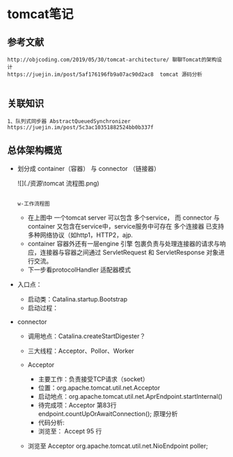 # tomcat笔记

## 参考文献

```http
http://objcoding.com/2019/05/30/tomcat-architecture/ 聊聊Tomcat的架构设计
https://juejin.im/post/5af176196fb9a07ac90d2ac8  tomcat 源码分析


```



## 关联知识

~~~http
1、队列式同步器 AbstractQueuedSynchronizer https://juejin.im/post/5c3ac10351882524bb0b337f

~~~



## 总体架构概览

- 划分成 container（容器） 与 connector （链接器）

  ![](./资源\tomcat 流程图.png)

    																	w-工作流程图						
  - 在上图中 一个tomcat server 可以包含 多个service， 而 connector 与 container 又包含在service中，service服务中可存在 多个连接器 已支持多种网络协议（如http1，HTTP2，ajp.
  - container 容器外还有一层engine 引擎 包裹负责与处理连接器的请求与响应，连接器与容器之间通过 ServletRequest 和 ServletResponse 对象进行交流。
  - 下一步看protocolHandler 适配器模式
  
- 入口点：
  - 启动类：Catalina.startup.Bootstrap
  - 启动过程：
  
- connector

  	- 调用地点：Catalina.createStartDigester？
  	- 三大线程：Acceptor、Pollor、Worker
  	- Acceptor 
  	  - 主要工作：负责接受TCP请求（socket）
  	  - 位置：org.apache.tomcat.util.net.Acceptor
  	  - 启动地点：org.apache.tomcat.util.net.AprEndpoint.startInternal()
  	  - 待完成项：Acceptor 第83行  endpoint.countUpOrAwaitConnection(); 原理分析
  	  - 代码分析:
  	  - 浏览至： Accept  95 行
  	
  	- 浏览至 Acceptor org.apache.tomcat.util.net.NioEndpoint poller;